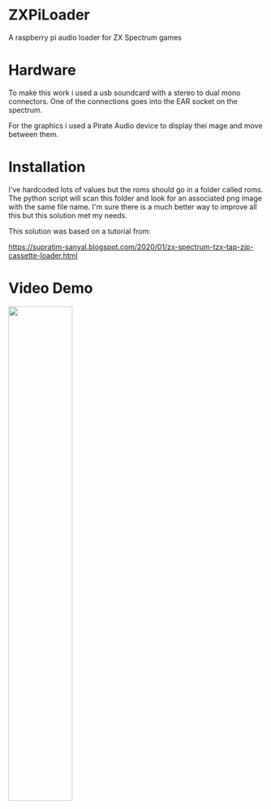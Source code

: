 # ZXPiLoader
A raspberry pi audio loader for ZX Spectrum games

# Hardware
To make this work i used a usb soundcard with a stereo to dual mono connectors.  One of the connections goes into the EAR socket on the spectrum.

For the graphics i used a Pirate Audio device to display thei mage and move between them.

# Installation
I've hardcoded lots of values but the roms should go in a folder called roms.  The python script will scan this folder and look for an associated png image with the same file name.  I'm sure there is a much better way to improve all this but this solution met my needs.

This solution was based on a tutorial from:

https://supratim-sanyal.blogspot.com/2020/01/zx-spectrum-tzx-tap-zip-cassette-loader.html

# Video Demo
[<img src="https://img.youtube.com/vi/1hf4sDHttiA/maxresdefault.jpg" width="50%">](https://www.youtube.com/watch?v=1hf4sDHttiA&t=3s)
